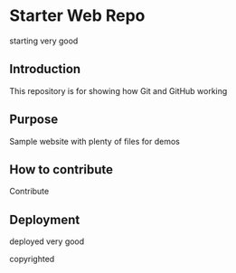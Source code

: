 # Starter Web Repo

starting very good

## Introduction

This repository is for showing how Git and GitHub working

## Purpose

Sample website with plenty of files for demos

## How to contribute

Contribute

## Deployment

deployed very good

copyrighted
